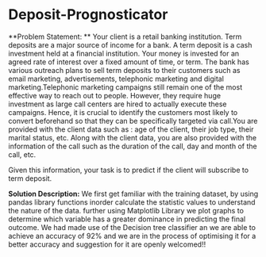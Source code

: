 # Deposit-Prognosticator

**Problem Statement:
**
Your client is a retail banking institution. Term deposits are a major source of income for a bank. 
A term deposit is a cash investment held at a financial institution. Your money is invested for an 
agreed rate of interest over a fixed amount of time, or term. The bank has various outreach plans to
sell term deposits to their customers such as email marketing, advertisements, telephonic marketing
and digital marketing.Telephonic marketing campaigns still remain one of the most effective way to 
reach out to people. However, they require huge investment as large call centers are hired to actually
execute these campaigns. Hence, it is crucial to identify the customers most likely to convert beforehand
so that they can be specifically targeted via call.You are provided with the client data such as : 
age of the client, their job type, their marital status, etc. Along with the client data, you are also
provided with the information of the call such as the duration of the call, day and month of the call, etc. 

Given this information, your task is to predict if the client will subscribe to term deposit.

**Solution Description:**
We first get familiar with the training dataset, by using pandas library functions inorder calculate the statistic values to understand the nature of the data.
further using Matplotlib Library we plot graphs to determine which variable has a greater dominance in predicting the final outcome. We had made use of the Decision tree classifier an we are able to achieve an accuracy of 92% and we are in the process of optimising it for a better accuracy and suggestion for it are openly welcomed!!

